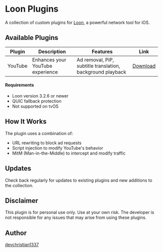 # Loon Plugins

A collection of custom plugins for [Loon](https://apps.apple.com/app/loon/id1373567447), a powerful network tool for iOS.

## Available Plugins

| Plugin  | Description                      | Features                                                   | Link                                                                                                                                                            |
| ------- | -------------------------------- | ---------------------------------------------------------- | --------------------------------------------------------------------------------------------------------------------------------------------------------------- |
| YouTube | Enhances your YouTube experience | Ad removal, PiP, subtitle translation, background playback | [Download](https://www.nsloon.com/openloon/import?plugin=https://raw.githubusercontent.com/devchristian1337/loon-plugin/refs/heads/main/Plugins/YouTube.plugin) |

#### Requirements

- Loon version 3.2.6 or newer
- QUIC fallback protection
- Not supported on tvOS

## How It Works

The plugin uses a combination of:

- URL rewriting to block ad requests
- Script injection to modify YouTube's behavior
- MitM (Man-in-the-Middle) to intercept and modify traffic

## Updates

Check back regularly for updates to existing plugins and new additions to the collection.

## Disclaimer

This plugin is for personal use only. Use at your own risk. The developer is not responsible for any issues that may arise from using these plugins.

## Author

[devchristian1337](https://github.com/devchristian1337)
